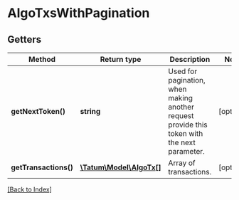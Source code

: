 # AlgoTxsWithPagination

## Getters

Method | Return type | Description | Notes
------------ | ------------- | ------------- | -------------
**getNextToken()** | **string** | Used for pagination, when making another request provide this token with the next parameter. | [optional]
**getTransactions()** | [**\Tatum\Model\AlgoTx[]**](AlgoTx.md) | Array of transactions. | [optional]

[[Back to Index]](../index.md)
